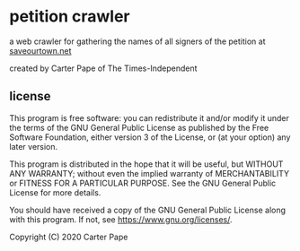 # petition crawler
a web crawler for gathering the names of all signers of the petition at [saveourtown.net](https://saveourtown.net)

created by Carter Pape of The Times-Independent

## license
  
This program is free software: you can redistribute it and/or modify it under the terms of the GNU General Public License as published by the Free Software Foundation, either version 3 of the License, or (at your option) any later version.
 
This program is distributed in the hope that it will be useful, but WITHOUT ANY WARRANTY; without even the implied warranty of MERCHANTABILITY or FITNESS FOR A PARTICULAR PURPOSE. See the GNU General Public License for more details.
 
You should have received a copy of the GNU General Public License along with this program. If not, see <https://www.gnu.org/licenses/>.

Copyright (C) 2020 Carter Pape
